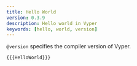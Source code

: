 ```yaml
---
title: Hello World
version: 0.3.9
description: Hello world in Vyper
keywords: [hello, world, version]
---
```


`@version` specifies the compiler version of Vyper.

```vyper
{{{HelloWorld}}}
```
